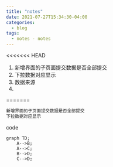 ```yaml
---
title: "notes"
date: 2021-07-27T15:34:30-04:00
categories:
  - blog
tags:
  - notes - notes
---
```

<<<<<<< HEAD

1. 新增界面的子页面提交数据是否全部提交
2. 下拉数据对应显示
3. 数据来源
4. 
=======
<script src="/assets/js/mermaid.min.js"></script>
```txt
新增界面的子页面提交数据是否全部提交
下拉数据对应显示

```
code

<script src="/assets/js/mermaid.min.js"></script>
```mermaid
graph TD;
    A-->B;
    A-->C;
    B-->D;
    C-->D;
```


<script>
